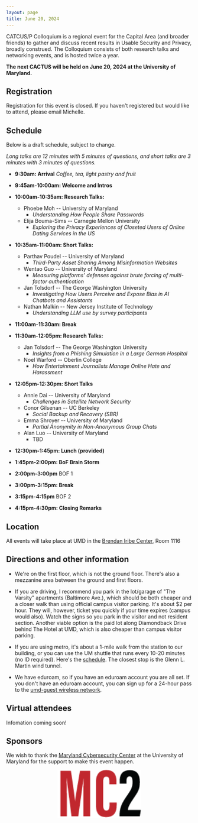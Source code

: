 ```yaml
---
layout: page
title: June 20, 2024
---
```


CATCUS/P Colloquium is a regional event for the Capital Area (and broader friends) to gather and discuss recent results in Usable Security and Privacy, broadly construed. The Colloquium consists of both research talks and networking events, and is hosted twice a year.

**The next CACTUS will be held on June 20, 2024 at the University of Maryland.**

## Registration

Registration for this event is closed. If you haven't registered but would like to attend, please email Michelle. 


## Schedule

Below is a draft schedule, subject to change. 

*Long talks are 12 minutes with 5 minutes of questions, and short talks are 3 minutes with 3 minutes of questions.*


* **9:30am: Arrival** 
*Coffee, tea, light pastry and fruit* 

* **9:45am-10:00am: Welcome and Intros**

* **10:00am-10:35am: Research Talks:**
  * Phoebe Moh -- University of Maryland
    * *Understanding How People Share Passwords*
  * Elija Bouma-Sims -- Carnegie Mellon University
    * *Exploring the Privacy Experiences of Closeted Users of Online Dating Services in the US*

* **10:35am-11:00am: Short Talks:**
  * Parthav Poudel -- University of Maryland
    * *Third-Party Asset Sharing Among Misinformation Websites*
  * Wentao Guo -- University of Maryland
    * *Measuring platforms' defenses against brute forcing of multi-factor authentication*
  * Jan Tolsdorf -- The George Washington University
    * *Investigating How Users Perceive and Expose Bias in AI Chatbots and Assistants*
  * Nathan Malkin -- New Jersey Institute of Technology
    * *Understanding LLM use by survey participants*

* **11:00am-11:30am: Break**

* **11:30am-12:05pm: Research Talks:**
  * Jan Tolsdorf -- The George Washington University
    * *Insights from a Phishing Simulation in a Large German Hospital*
  * Noel Warford -- Oberlin College
    * *How Entertainment Journalists Manage Online Hate and Harassment*

* **12:05pm-12:30pm: Short Talks**
  * Annie Dai -- University of Maryland
    * *Challenges in Satellite Network Security*
  * Conor Gilsenan -- UC Berkeley
    * *Social Backup and Recovery (SBR)*
  * Emma Shroyer -- University of Maryland
    * *Partial Anonymity in Non-Anonymous Group Chats*
  * Alan Luo -- University of Maryland
    * TBD

* **12:30pm-1:45pm: Lunch (provided)**

* **1:45pm-2:00pm: BoF Brain Storm**

* **2:00pm-3:00pm** BOF 1

* **3:00pm-3:15pm: Break**

* **3:15pm-4:15pm** BOF 2

* **4:15pm-4:30pm: Closing Remarks**


## Location

All events will take place at UMD in the [Brendan Iribe Center](https://www.google.com/maps/place/Brendan+Iribe+Center+for+Computer+Science+and+Engineering/@38.9890994,-76.9387086,17z/data=!4m12!1m6!3m5!1s0x89b7c7e9e636ed11:0x9aaf14503032f4a!2sBrendan+Iribe+Center+for+Computer+Science+and+Engineering!8m2!3d38.9890953!4d-76.9365146!3m4!1s0x89b7c7e9e636ed11:0x9aaf14503032f4a!8m2!3d38.9890953!4d-76.9365146), Room 1116


## Directions and other information

  * We're on the first floor, which is not the ground floor. There's also a mezzanine area between the ground and first floors.

  * If you are driving, I recommend you park in the lot/garage of "The Varsity" apartments (Baltimore Ave.), which should be both cheaper and a closer walk than using official campus visitor parking. It's about $2 per hour. They will, however, ticket you quickly if your time expires (campus would also). Watch the signs so you park in the visitor and not resident section. Another viable option is the paid lot along Diamondback Drive behind The Hotel at UMD, which is also cheaper than campus visitor parking.

  * If you are using metro, it's about a 1-mile walk from the station to our building, or you can use the UM shuttle that runs every 10-20 minutes (no ID required). Here's the [schedule](https://transportation.umd.edu/104-summer). The closest stop is the Glenn L. Martin wind tunnel.

  * We have eduroam, so if you have an eduroam account you are all set. If you don't have an eduroam account, you can sign up for a 24-hour pass to the [umd-guest wireless network](https://itsupport.umd.edu/itsupport?id=kb_article_view&article=KB0012824&sys_kb_id=f098e4dadb533c104cd4f36f29961949&spa=1).


## Virtual attendees

Infomation coming soon!


## Sponsors

We wish to thank the [Maryland Cybersecurity Center](https://cyber.umd.edu/) at the University of Maryland for the support to make this event happen.

<center>
<img class="sonsor-img" src="images/mc2.png" width="45%">
</center>


